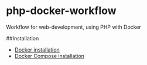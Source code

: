 # php-docker-workflow
Workflow for web-development, using PHP with Docker

##Installation
* [Docker installation](http://docs.docker.com/engine/installation/)
* [Docker Compose installation](http://docs.docker.com/compose/install/)
